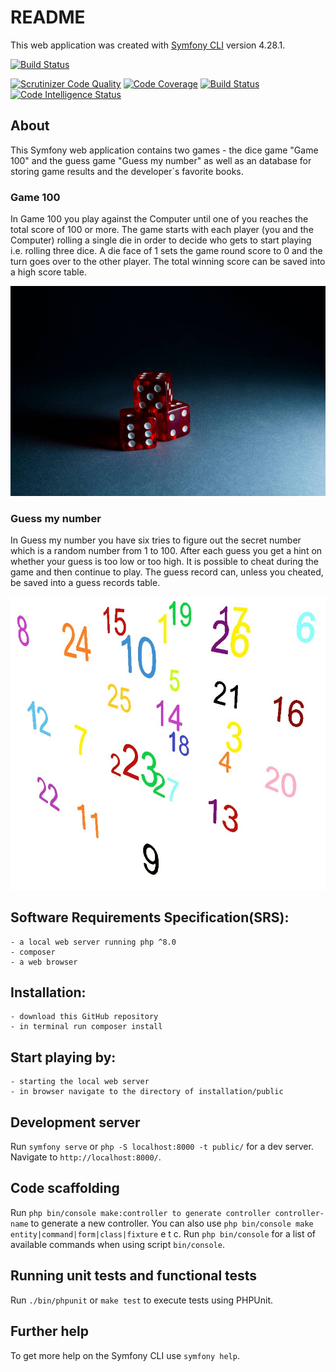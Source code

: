 # README

This web application was created with [Symfony CLI](https://symfony.com/download) version 4.28.1.

[![Build Status](https://app.travis-ci.com/kati18/mvc-proj.svg?branch=master)](https://app.travis-ci.com/kati18/mvc-proj)

[![Scrutinizer Code Quality](https://scrutinizer-ci.com/g/kati18/mvc-proj/badges/quality-score.png?b=master)](https://scrutinizer-ci.com/g/kati18/mvc-proj/?branch=master)
[![Code Coverage](https://scrutinizer-ci.com/g/kati18/mvc-proj/badges/coverage.png?b=master)](https://scrutinizer-ci.com/g/kati18/mvc-proj/?branch=master)
[![Build Status](https://scrutinizer-ci.com/g/kati18/mvc-proj/badges/build.png?b=master)](https://scrutinizer-ci.com/g/kati18/mvc-proj/build-status/master)
[![Code Intelligence Status](https://scrutinizer-ci.com/g/kati18/mvc-proj/badges/code-intelligence.svg?b=master)](https://scrutinizer-ci.com/code-intelligence)

## About

This Symfony web application contains two games - the dice game "Game 100" and the guess game "Guess my number" as well as an database for storing game results and the developer´s favorite books.

### Game 100

In Game 100 you play against the Computer until one of you reaches the total score of 100 or more. The game starts with each player (you and the Computer) rolling a single die in order to decide who gets to start playing i.e. rolling three dice. A die face of 1 sets the game round score to 0 and the turn goes over to the other player. The total winning score can be saved into a high score table.

![Dice image](public/img_books/dice.jpg?raw=true)

### Guess my number

In Guess my number you have six tries to figure out the secret number which is a random number from 1 to 100. After each guess you get a hint on whether your guess is too low or too high. It is possible to cheat during the game and then continue to play. The guess record can, unless you cheated, be saved into a guess records table.

![Numbers image](public/img_books/numbers.jpg?raw=true)

## Software Requirements Specification(SRS):

    - a local web server running php ^8.0
    - composer
    - a web browser

## Installation:

    - download this GitHub repository
    - in terminal run composer install

## Start playing by:

    - starting the local web server
    - in browser navigate to the directory of installation/public

## Development server

Run `symfony serve` or `php -S localhost:8000 -t public/` for a dev server. Navigate to `http://localhost:8000/`.


## Code scaffolding

Run `php bin/console make:controller to generate controller controller-name` to generate a new controller. You can also use `php bin/console make entity|command|form|class|fixture` e t c.
Run `php bin/console` for a list of available commands when using script `bin/console`.  


## Running unit tests and functional tests

Run `./bin/phpunit` or `make test` to execute tests using PHPUnit.


## Further help

To get more help on the Symfony CLI use `symfony help`.
